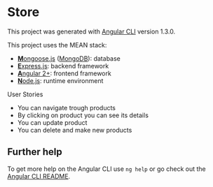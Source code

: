 # Store

This project was generated with [Angular CLI](https://github.com/angular/angular-cli) version 1.3.0.

This project uses the MEAN stack:
* [**M**ongoose.js](http://www.mongoosejs.com) ([MongoDB](https://www.mongodb.com)): database
* [**E**xpress.js](http://expressjs.com): backend framework
* [**A**ngular 2+](https://angular.io): frontend framework
* [**N**ode.js](https://nodejs.org): runtime environment

User Stories
* You can navigate trough products
* By clicking on product you can see its details
* You can update product
* You can delete and make new products

## Further help

To get more help on the Angular CLI use `ng help` or go check out the [Angular CLI README](https://github.com/angular/angular-cli/blob/master/README.md).
